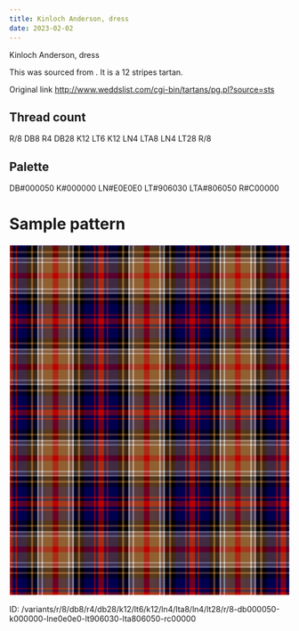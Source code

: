 ```yaml
---
title: Kinloch Anderson, dress
date: 2023-02-02
---
```

Kinloch Anderson, dress

This was sourced from <no value>.  It is a 12 stripes tartan.

Original link http://www.weddslist.com/cgi-bin/tartans/pg.pl?source=sts

## Thread count
R/8 DB8 R4 DB28 K12 LT6 K12 LN4 LTA8 LN4 LT28 R/8

## Palette
DB#000050 K#000000 LN#E0E0E0 LT#906030 LTA#806050 R#C00000

# Sample pattern

![Tartan detail](tartan.png "R/8 DB8 R4 DB28 K12 LT6 K12 LN4 LTA8 LN4 LT28 R/8 tartan")

ID: /variants/r/8/db8/r4/db28/k12/lt6/k12/ln4/lta8/ln4/lt28/r/8-db000050-k000000-lne0e0e0-lt906030-lta806050-rc00000
